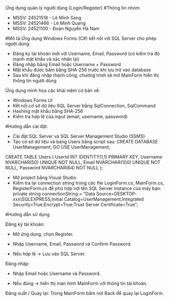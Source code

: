Ứng dụng quản lý người dùng (Login/Register)
#Thông tin nhóm
  -  MSSV: 24521518 - Lê Minh Sang
  -  MSSV: 24521466 - Lê Minh Quang
  -  MSSV: 24521100 - Đoàn Nguyễn Hà Nam

#Mô tả
Ứng dụng Windows Forms (C#) kết nối với SQL Server cho phép người dùng:
  -  Đăng ký tài khoản mới với Username, Email, Password (có kiểm tra độ mạnh mật khẩu và xác nhận lại)
  -  Đăng nhập bằng Email hoặc Username + Password
  -  Mật khẩu được băm bằng SHA-256 trước khi lưu trữ vào database
  -  Sau khi đăng nhập thành công, chương trình sẽ mở MainForm hiển thị thông tin người dùng

Ứng dụng minh họa các khái niệm cơ bản về:
  - Windows Forms UI
  - Kết nối cơ sở dữ liệu SQL Server bằng SqlConnection, SqlCommand
  - Hashing mật khẩu bằng SHA-256
  - Kiểm tra hợp lệ của input (email, username, password)

#Hướng dẫn cài đặt:
  - Cài đặt SQL Server và SQL Server Management Studio (SSMS)
  - Tạo cơ sở dữ liệu và bảng Users bằng script sau:
CREATE DATABASE UserManagement;
GO
USE UserManagement;

CREATE TABLE Users (
    UserId INT IDENTITY(1,1) PRIMARY KEY,
    Username NVARCHAR(50) UNIQUE NOT NULL,
    Email NVARCHAR(100) UNIQUE NOT NULL,
    Password NVARCHAR(64) NOT NULL
);
  - Mở project bằng Visual Studio
  - Kiểm tra lại connection string trong các file LoginForm.cs, MainForm.cs, RegisterForm.cs để phù hợp với tên SQL Server instance của máy bạn:
        private string connectionString =
    "Data Source=DESKTOP-xxx\\SQLEXPRESS;Initial Catalog=UserManagement;Integrated Security=True;Encrypt=True;Trust Server Certificate=True";


#Hướng dẫn sử dụng

Đăng ký tài khoản:

- Mở ứng dụng, chọn Register.

- Nhập Username, Email, Password và Confirm Password.

- Nếu hợp lệ → Lưu vào SQL Server.

Đăng nhập:
- Nhập Email hoặc Username và Password.

- Nếu đúng → hiển thị màn hình MainForm với thông tin tài khoản.

Đăng xuất / Quay lại: Trong MainForm bấm nút Back để quay lại LoginForm.
